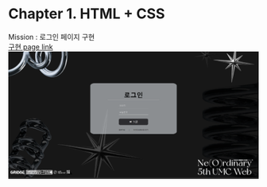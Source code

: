 # Chapter 1. HTML + CSS

Mission : 로그인 페이지 구현  
[구현 page link](https://promlee.github.io/WEB_UMC_PROME/PROME/Chapter1/main.html)  
![구현 image](result.png)
